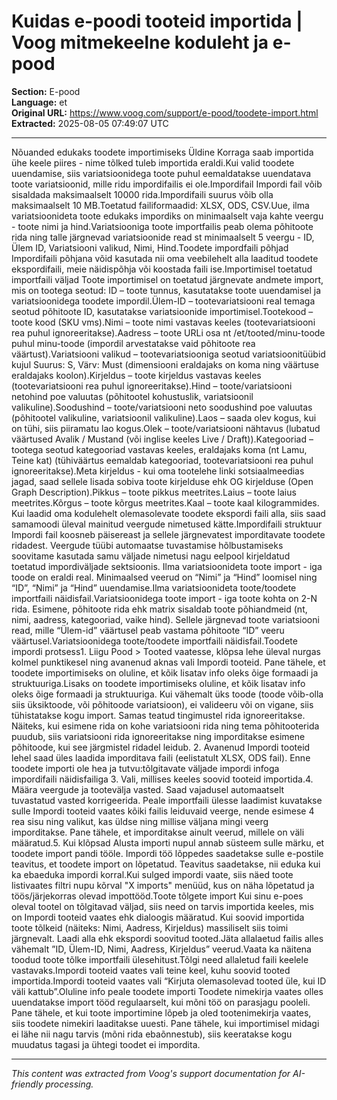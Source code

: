 # Kuidas e-poodi tooteid importida | Voog mitmekeelne koduleht ja e-pood

**Section:** E-pood  
**Language:** et  
**Original URL:** https://www.voog.com/support/e-pood/toodete-import.html  
**Extracted:** 2025-08-05 07:49:07 UTC

---

Nõuanded edukaks toodete importimiseks Üldine Korraga saab importida ühe keele piires - nime tõlked tuleb importida eraldi.Kui valid toodete uuendamise, siis variatsioonidega toote puhul eemaldatakse uuendatava toote variatsioonid, mille ridu impordifailis ei ole.Impordifail Impordi fail võib sisaldada maksimaalselt 10000 rida.Impordifaili suurus võib olla maksimaalselt 10 MB.Toetatud failiformaadid: XLSX, ODS, CSV.Uue, ilma variatsioonideta toote edukaks impordiks on minimaalselt vaja kahte veergu - toote nimi ja hind.Variatsiooniga toote importfailis peab olema põhitoote rida ning talle järgnevad variatsioonide read st minimaalselt 5 veergu - ID, Ülem ID, Variatsiooni valikud, Nimi, Hind.Toodete impordfaili põhjad Impordifaili põhjana võid kasutada nii oma veebilehelt alla laaditud toodete ekspordifaili, meie näidispõhja või koostada faili ise.Importimisel toetatud importfaili väljad Toote importimisel on toetatud järgnevate andmete import, mis on tootega seotud: ID – toote tunnus, kasutatakse toote uuendamisel ja variatsioonidega toodete impordil.Ülem-ID – tootevariatsiooni real temaga seotud põhitoote ID, kasutatakse variatsioonide importimisel.Tootekood – toote kood (SKU vms).Nimi – toote nimi vastavas keeles (tootevariatsiooni rea puhul ignoreeritakse).Aadress – toote URLi osa nt /et/tooted/minu-toode puhul minu-toode (impordil arvestatakse vaid põhitoote rea väärtust).Variatsiooni valikud – tootevariatsiooniga seotud variatsioonitüübid kujul Suurus: S, Värv: Must (dimensiooni eraldajaks on koma ning väärtuse eraldajaks koolon).Kirjeldus – toote kirjeldus vastavas keeles (tootevariatsiooni rea puhul ignoreeritakse).Hind – toote/variatsiooni netohind poe valuutas (põhitootel kohustuslik, variatsioonil valikuline).Soodushind – toote/variatsiooni neto soodushind poe valuutas (põhitootel valikuline, variatsioonil valikuline).Laos – saada olev kogus, kui on tühi, siis piiramatu lao kogus.Olek – toote/variatsiooni nähtavus (lubatud väärtused Avalik / Mustand (või inglise keeles Live / Draft)).Kategooriad – tootega seotud kategooriad vastavas keeles, eraldajaks koma (nt Lamu, Teine kat) (tühiväärtus eemaldab kategooriad, tootevariatsiooni rea puhul ignoreeritakse).Meta kirjeldus - kui oma tootelehe linki sotsiaalmeedias jagad, saad sellele lisada sobiva toote kirjelduse ehk OG kirjelduse (Open Graph Description).Pikkus – toote pikkus meetrites.Laius – toote laius meetrites.Kõrgus – toote kõrgus meetrites.Kaal – toote kaal kilogrammides. Kui laadid oma kodulehelt olemasolevate toodete ekspordi faili alla, siis saad samamoodi üleval mainitud veergude nimetused kätte.Impordifaili struktuur   Impordi fail koosneb päisereast ja sellele järgnevatest imporditavate toodete ridadest. Veergude tüübi automaatse tuvastamise hõlbustamiseks soovitame kasutada samu väljade nimetusi nagu eelpool kirjeldatud toetatud impordiväljade sektsioonis. Ilma variatsioonideta toote import - iga toode on eraldi real. Minimaalsed veerud on “Nimi” ja “Hind” loomisel ning “ID”, “Nimi” ja “Hind” uuendamise.Ilma variatsioonideta toote/toodete importfaili näidisfail.Variatsioonidega toote import - iga toote kohta on 2-N rida. Esimene, põhitoote rida ehk matrix sisaldab toote põhiandmeid (nt, nimi, aadress, kategooriad, vaike hind). Sellele järgnevad toote variatsiooni read, mille “Ülem-id” väärtusel peab vastama põhitoote “ID” veeru väärtusel.Variatsioonidega toote/toodete importfaili näidisfail.Toodete impordi protsess1. Liigu Pood > Tooted vaatesse, klõpsa lehe üleval nurgas kolmel punktikesel ning avanenud aknas vali Impordi tooteid. Pane tähele, et toodete importimiseks on oluline, et kõik lisatav info oleks õige formaadi ja struktuuriga.Lisaks on toodete importimiseks oluline, et kõik lisatav info oleks õige formaadi ja struktuuriga. Kui vähemalt üks toode (toode võib-olla siis üksiktoode, või põhitoode  variatsioon), ei valideeru või on vigane, siis tühistatakse kogu import. Samas teatud tingimustel rida ignoreeritakse. Näiteks, kui esimene rida on kohe variatsiooni rida ning tema põhitooterida puudub, siis variatsiooni rida ignoreeritakse ning imporditakse esimene põhitoode, kui see järgmistel ridadel leidub.
2. Avanenud Impordi tooteid lehel saad üles laadida imporditava faili (eelistatult XLSX, ODS fail). Enne toodete importi ole hea ja tutvu:tõlgitavate väljade impordi infoga impordifaili näidisfailiga
3. Vali, millises keeles soovid tooteid importida.4. Määra veergude ja tootevälja vasted. Saad vajadusel automaatselt tuvastatud vasted korrigeerida. Peale importfaili ülesse laadimist kuvatakse sulle Impordi tooteid vaates kõiki failis leiduvaid veerge, nende esimese 4 rea sisu ning valikut, kas üldse ning millise väljana mingi veerg imporditakse. Pane tähele, et imporditakse ainult veerud, millele on väli määratud.5. Kui klõpsad Alusta importi nupul annab süsteem sulle märku, et toodete import pandi tööle. Impordi töö lõppedes saadetakse sulle e-postile teavitus, et toodete import on lõpetatud. Teavitus saadetakse, nii eduka kui ka ebaeduka impordi korral.Kui sulged impordi vaate, siis näed toote listivaates filtri nupu kõrval "X imports" menüüd, kus on näha lõpetatud ja töös/järjekorras olevad impottööd.Toote tõlgete import Kui sinu e-poes oleval tootel on tõlgitavad väljad, siis need on tarvis importida keeles, mis on Impordi tooteid vaates ehk dialoogis määratud. Kui soovid importida toote tõlkeid (näiteks: Nimi, Aadress, Kirjeldus) massiliselt siis toimi järgnevalt. Laadi alla ehk ekspordi soovitud tooted.Jäta allalaetud failis alles vähemalt ”ID, Ülem-ID, Nimi, Aadress, Kirjeldus” veerud.Vaata ka näitena toodud toote tõlke importfaili ülesehitust.Tõlgi need allaletud faili keelele vastavaks.Impordi tooteid vaates vali teine keel, kuhu soovid tooted importida.Impordi tooteid vaates vali “Kirjuta olemasolevad tooted üle, kui ID väli kattub”.Oluline info peale toodete importi Toodete nimekirja vaates olles uuendatakse import tööd regulaarselt, kui mõni töö on parasjagu pooleli. Pane tähele, et kui toote importimine lõpeb ja oled tootenimekirja vaates, siis toodete nimekiri laaditakse uuesti. Pane tähele, kui importimisel midagi ei lähe nii nagu tarvis (mõni rida ebaõnnestub), siis keeratakse kogu muudatus tagasi ja ühtegi toodet ei impordita.

---

*This content was extracted from Voog's support documentation for AI-friendly processing.*
